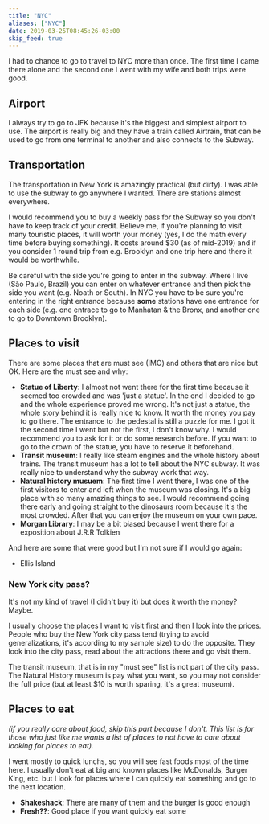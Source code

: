 ```yaml
---
title: "NYC"
aliases: ["NYC"]
date: 2019-03-25T08:45:26-03:00
skip_feed: true
---
```


I had to chance to go to travel to NYC more than once. The first time
I came there alone and the second one I went with my wife and both
trips were good.

## Airport

I always try to go to JFK because it's the biggest and simplest
airport to use. The airport is really big and they have a train called
Airtrain, that can be used to go from one terminal to another and also
connects to the Subway.

## Transportation

The transportation in New York is amazingly practical (but dirty). I
was able to use the subway to go anywhere I wanted. There are stations
almost everywhere.

I would recommend you to buy a weekly pass for the Subway so you don't
have to keep track of your credit. Believe me, if you're planning to
visit many touristic places, it will worth your money (yes, I do the
math every time before buying something). It costs around $30 (as of
mid-2019) and if you consider 1 round trip from e.g. Brooklyn and one
trip here and there it would be worthwhile.

Be careful with the side you're going to enter in the subway. Where I
live (São Paulo, Brazil) you can enter on whatever entrance and then
pick the side you want (e.g. Noath or South). In NYC you have to be
sure you're entering in the right entrance because **some** stations
have one entrance for each side (e.g. one entrace to go to Manhatan &
the Bronx, and another one to go to Downtown Brooklyn).

## Places to visit

There are some places that are must see (IMO) and others that are nice
but OK. Here are the must see and why:

+ **Statue of Liberty**: I almost not went there for the first time
  because it seemed too crowded and was 'just a statue'. In the end I
  decided to go and the whole experience proved me wrong. It's not
  just a statue, the whole story behind it is really nice to know. It
  worth the money you pay to go there. The entrance to the pedestal is
  still a puzzle for me. I got it the second time I went but not the
  first, I don't know why. I would recommend you to ask for it or do
  some research before. If you want to go to the crown of the statue,
  you have to reserve it beforehand.
+ **Transit museum**: I really like steam engines and the whole
  history about trains. The transit museum has a lot to tell about the
  NYC subway. It was really nice to understand why the subway work
  that way.
+ **Natural history musuem**: The first time I went there, I was one
  of the first visitors to enter and left when the museum was
  closing. It's a big place with so many amazing things to see. I
  would recommend going there early and going straight to the
  dinosaurs room because it's the most crowded. After that you can
  enjoy the museum on your own pace.
+ **Morgan Library**: I may be a bit biased because I went there for a
  exposition about J.R.R Tolkien

And here are some that were good but I'm not sure if I would go again:

+ Ellis Island

### New York city pass?

It's not my kind of travel (I didn't buy it) but does it worth the money? Maybe.

I usually choose the places I want to visit first and then I look into
the prices. People who buy the New York city pass tend (trying to
avoid generalizations, it's according to my sample size) to do the
opposite. They look into the city pass, read about the attractions
there and go visit them.

The transit museum, that is in my "must see" list is not part of the
city pass. The Natural History museum is pay what you want, so you may
not consider the full price (but at least $10 is worth sparing, it's a
great museum).


## Places to eat

_(if you really care about food, skip this part because I don't. This
list is for those who just like me wants a list of places to not have
to care about looking for places to eat)._

I went mostly to quick lunchs, so you will see fast foods most of the
time here. I usually don't eat at big and known places like McDonalds,
Burger King, etc. but I look for places where I can quickly eat
something and go to the next location.

+ **Shakeshack**: There are many of them and the burger is good enough
+ **Fresh??**: Good place if you want quickly eat some
